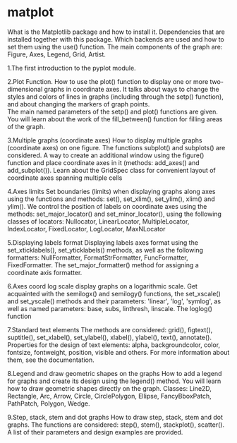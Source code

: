 # matplot

What is the Matplotlib package and how to install it. Dependencies that are installed together with this package. 
Which backends are used and how to set them using the use() function. 
The main components of the graph are: Figure, Axes, Legend, Grid, Artist.

1.The first introduction to the pyplot module.

2.Plot Function.
   How to use the plot() function to display one or more two-dimensional graphs in coordinate axes. 
   It talks about ways to change the styles and colors of lines in graphs (including through the setp() function),
   and about changing the markers of graph points.  
   The main named parameters of the setp() and plot() functions are given.
   You will learn about the work of the fill_between() function for filling areas of the graph.

3.Multiple graphs (coordinate axes)
   How to display multiple graphs (coordinate axes) on one figure.
   The functions subplot() and subplots() are considered.
   A way to create an additional window using the figure() function and place coordinate axes in it 
   (methods: add_axes() and add_subplot()). Learn about the GridSpec class
   for convenient layout of coordinate axes spanning multiple cells

4.Axes limits
    Set boundaries (limits) when displaying graphs along axes using the functions and methods: 
    set(), set_xlim(), set_ylim(), xlim() and ylim().
    We control the position of labels on coordinate axes using the methods: set_major_locator() and set_minor_locator(),
    using the following classes of locators: Nullocator, LinearLocator, MultipleLocator, IndexLocator,
    FixedLocator, LogLocator, MaxNLocator

5.Displaying labels format
  Displaying labels  axes format using the set_xticklabels(), set_yticklabels() methods,
  as well as the following formatters: NullFormatter, FormatStrFormatter, FuncFormatter, FixedFormatter.
  The set_major_formatter() method for assigning a coordinate axis formatter.


6.Axes coord log scale
  display graphs on a logarithmic scale. Get acquainted with the semilogx() and semilogy() functions,
  the set_xscale() and set_yscale() methods and their parameters: 'linear', 'log', 'symlog', 
  as well as named parameters: base, subs, linthresh, linscale. The loglog() function

7.Standard text elements
  The methods are considered: grid(), figtext(), suptitle(), set_xlabel(), set_ylabel(), xlabel(), ylabel(), text(),
  annotate(). Properties for the design of text elements: alpha, backgroundcolor, color, fontsize, fontweight, position,
  visible and others. For more information about them, see the documentation.

8.Legend and draw geometric shapes on the graphs
  How to add a legend for graphs and create its design using the legend() method. 
  You will learn how to draw geometric shapes directly on the graph. Classes: 
  Line2D, Rectangle, Arc, Arrow, Circle, CirclePolygon, Ellipse, FancyBboxPatch, PathPatch, Polygon, Wedge.

9.Step, stack, stem and dot graphs
  How to draw step, stack, stem and dot graphs. The functions are considered: step(), stem(), stackplot(), scatter(). 
  A list of their parameters and design examples are provided.


















